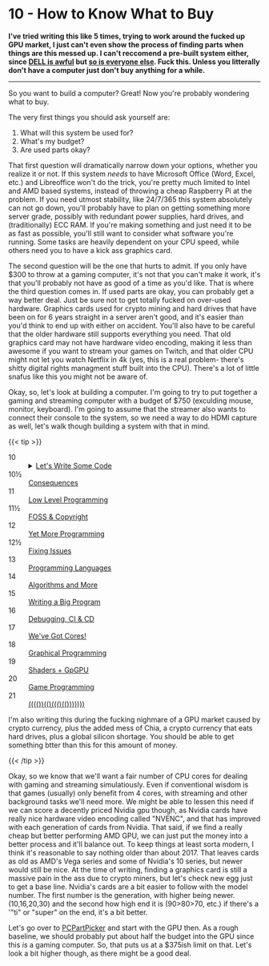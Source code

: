 # 10 - How to Know What to Buy

<script>
    document.getElementById("hardwareMenu").open = true;
</script>
**I've tried writing this like 5 times, trying to work around the fucked up GPU market, I just can't even show the process of finding parts when things are this messed up. I can't reccomend a pre-built system either, since [DELL is awful](https://www.youtube.com/watch?v=4DMg6hUudHE) but [so is everyone else](https://www.youtube.com/watch?v=cKxBogvUe_c). Fuck this. Unless you litterally don't have a computer just don't buy anything for a while.**

---

So you want to build a computer? Great! Now you're probably wondering what to buy.

The very first things you should ask yourself are:

1. What will this system be used for?
2. What's my budget?
3. Are used parts okay?

That first question will dramatically narrow down your options, whether you realize it or not. If this system *needs* to have Microsoft Office (Word, Excel, etc.) and Libreoffice won't do the trick, you're pretty much limited to Intel and AMD based systems, instead of throwing a cheap Raspberry Pi at the problem. If you need utmost stability, like 24/7/365 this system absolutely can not go down, you'll probably have to plan on getting something more server grade, possibly with redundant power supplies, hard drives, and (traditionally) ECC RAM. If you're making something and just need it to be as fast as possible, you'll still want to consider what software you're running. Some tasks are heavily dependent on your CPU speed, while others need you to have a kick ass graphics card.

The second question will be the one that hurts to admit. If you only have $300 to throw at a gaming computer, it's not that you can't make it work, it's that you'll probably not have as good of a time as you'd like. That is where the third question comes in. If used parts are okay, you can probably get a way better deal. Just be sure not to get totally fucked on over-used hardware. Graphics cards used for crypto mining and hard drives that have been on for 6 years straight in a server aren't good, and it's easier than you'd think to end up with either on accident. You'll also have to be careful that the older hardware still supports everything you need. That old graphics card may not have hardware video encoding, making it less than awesome if you want to stream your games on Twitch, and that older CPU might not let you watch Netflix in 4k (yes, this is a real problem- there's shitty digital rights managment stuff built into the CPU). There's a lot of little snafus like this you might not be aware of.

Okay, so, let's look at building a computer. I'm going to try to put together a gaming and streaming computer with a budget of $750 (exculding mouse, monitor, keyboard). I'm going to assume that the streamer also wants to connect their console to the system, so we need a way to do HDMI capture as well, let's walk though building a system with that in mind.

{{< tip >}}

<div class="progress-ww">
<dl>
<!--<dt>10 </dt><dd> <a href="/engineering/programming/codeintro/">Let's Write Some Code</a>-->
</dd>
    <dt>10 </dt><dd> <details id="codeMenu"> <summary><a href="/engineering/programming/intro/progintro0">Let's Write Some Code</a></summary>
    <dt class="sub">10.1</dt><dd class="sub"> <a href="/engineering/programming/intro/progintro1"> It's Math?</a></dd>
	  <dt class="sub">10.2</dt><dd class="sub"> <a href="/engineering/programming/intro/progintro2"> Turtles!</a></dd>
    <dt class="sub">10.3</dt><dd class="sub"> <a href="/engineering/programming/intro/progintro3"> Getting Tools</a></dd>
    <dt class="sub">10.4</dt><dd class="sub"> <a href="/engineering/programming/intro/progintro4"> 2 for 1</a></dd>
    <dt class="sub">10.5</dt><dd class="sub"> <a href="/engineering/programming/intro/progintro5"> Types</a></dd>
    <dt class="sub">10.6</dt><dd class="sub"> <a href="/engineering/programming/intro/progintro6"> logic & Functions</a></dd>
    <dt class="sub">10.7</dt><dd class="sub"> <a href="/engineering/programming/intro/progintro7"> Data Structures</a></dd>
    <dt class="sub">3.8</dt><dd class="sub"> <a href="/engineering/programming/intro/progintro8"> Libraries</a></dd>
    <dt class="sub">3.9</dt><dd class="sub"> <a href="/engineering/programming/intro/progintro9"> Getting Real</a></dd>
   </details> </dd>
<dt>10½</dt><dd> <a href="/engineering/programming/consequences/">Consequences</a></dd>
<dt>11 </dt><dd> <a href="/engineering/programming/lowlvl/">Low Level Programming</a></dd>
<dt>11½</dt><dd> <a href="/engineering/programming/fosscopyright/">FOSS & Copyright</a></dd>
<dt>12 </dt><dd> <a href="/engineering/programming/codecont/">Yet More Programming</a></dd>
<dt>12½</dt><dd> <a href="/engineering/programming/fixxingissuses/">Fixing Issues</a></dd>
<dt>13 </dt><dd> <a href="/engineering/programming/languages/">Programming Languages</a></dd>
<dt>14 </dt><dd> <a href="/engineering/programming/algorithms/">Algorithms and More</a></dd>
<dt>15 </dt><dd> <a href="/engineering/programming/bigprog/">Writing a Big Program</a></dd>
<dt>16 </dt><dd> <a href="/engineering/programming/debugbuildtest/">Debugging, CI & CD</a></dd>
<dt>17 </dt><dd> <a href="/engineering/programming/multithread/">We've Got Cores!</a></dd>
<dt>18 </dt><dd> <a href="/engineering/programming/guiprog/">Graphical Programming</a></dd>
<dt>19 </dt><dd> <a href="/engineering/programming/shaders/">Shaders + GpGPU</a></dd>
<dt>20 </dt><dd> <a href="/engineering/programming/game/">Game Programming</a></dd>
<dt>21 </dt><dd> <a href="/engineering/programming/funcprog/">(((())(()((()(()))))))</a>
</dd>
</dil>
</div>

I'm also writing this during the fucking nighmare of a GPU market caused by crypto currency, plus the added mess of Chia, a crypto currency that eats hard drives, plus a global silicon shortage. You should be able to get something btter than this for this amount of money.

{{< /tip >}}

Okay, so we know that we'll want a fair number of CPU cores for dealing with gaming and streaming simulatiously. Even if conventional wisdom is that games (usually) only benefit from 4 cores, with streaming and other background tasks we'll need more. We might be able to lessen this need if we can score a decently priced Nvidia gpu though, as Nvidia cards have really nice hardware video encoding called "NVENC", and that has improved with each generation of cards from Nvidia. That said, if we find a really cheap but better performing AMD GPU, we can just put the money into a better process and it'll balance out. To keep things at least sorta modern, I think it's reasonable to say nothing older than about 2017. That leaves cards as old as AMD's Vega series and some of Nvidia's 10 series, but newer would still be nice. At the time of writing, finding a graphics card is still a massive pain in the ass due to crypto miners, but let's check new egg just to get a base line. Nvidia's cards are a bit easier to follow with the model number. The first number is the generation, with higher being newer. (10,16,20,30) and the second how high end it is (90>80>70, etc.) if there's a '"ti" or "super" on the end, it's a bit better.

Let's go over to [PCPartPicker](https://pcpartpicker.com) and start with the GPU then. As a rough baseline, we should probably put about half the budget into the GPU since this *is* a gaming computer. So, that puts us at a $375ish limit on that. Let's look a bit higher though, as there might be a good deal. 

